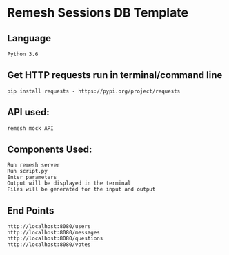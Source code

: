 <h1><b>Remesh Sessions DB Template</b></h1>
<h2>Language</h2>

	Python 3.6
    
<h2>Get HTTP requests run in terminal/command line</h2>

	pip install requests - https://pypi.org/project/requests

<h2>API used:</h2>
	
	remesh mock API
	
<h2>Components Used:</h2>
    
    Run remesh server
	Run script.py
	Enter parameters
	Output will be displayed in the terminal
	Files will be generated for the input and output

<h2>End Points</h2>

	http://localhost:8080/users
	http://localhost:8080/messages
	http://localhost:8080/questions
	http://localhost:8080/votes
	